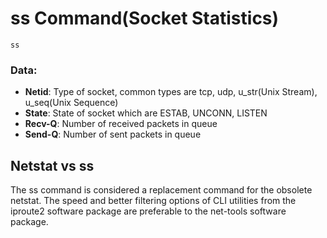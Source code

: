 # ss Command(Socket Statistics)

```shell
ss
```
### Data:
- **Netid**: Type of socket, common types are tcp, udp, u_str(Unix Stream), u_seq(Unix Sequence)
- **State**: State of socket which are ESTAB, UNCONN, LISTEN
- **Recv-Q**: Number of received packets in queue
- **Send-Q**: Number of sent packets in queue


## Netstat vs ss

The ss command is considered a replacement command for the obsolete netstat. The speed and better filtering options of CLI utilities from the iproute2 software package are preferable to the net-tools software package.